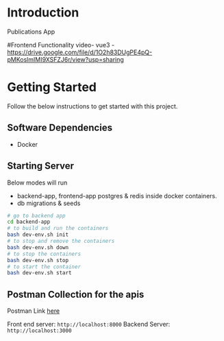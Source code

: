 # Introduction

Publications App

#Frontend Functionality video- vue3 - 
https://drive.google.com/file/d/1O2h83DUgPE4pQ-pMKoslmIMI9XSFZJ6r/view?usp=sharing

# Getting Started

Follow the below instructions to get started with this project.

## Software Dependencies

- Docker

## Starting Server

Below modes will run

- backend-app, frontend-app postgres & redis inside docker containers.
- db migrations & seeds

```sh
# go to backend app
cd backend-app
# to build and run the containers
bash dev-env.sh init
# to stop and remove the containers
bash dev-env.sh down
# to stop the containers
bash dev-env.sh stop
# to start the container
bash dev-env.sh start
```

## Postman Collection for the apis

Postman Link [here](PublicatonsApp.postman_collection.json)

Front end server: `http://localhost:8000`
Backend Server: `http://localhost:3000`
